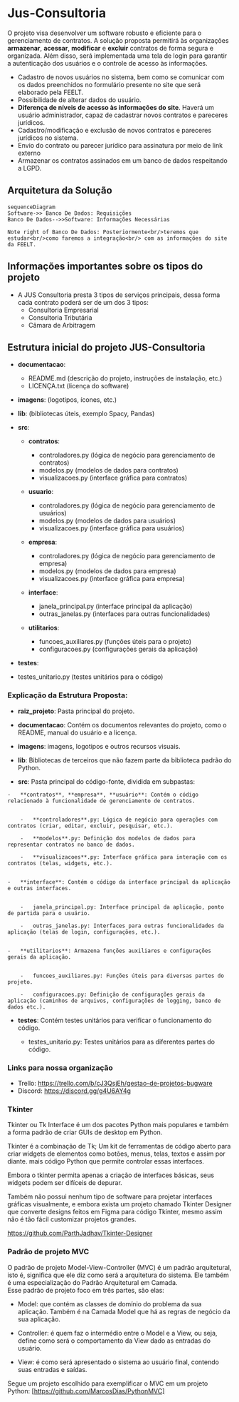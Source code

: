 # Jus-Consultoria
O projeto visa desenvolver um software robusto e eficiente para o
gerenciamento de contratos. A solução proposta permitirá às
organizações **armazenar**, **acessar**, **modificar** e **excluir** contratos de forma segura e organizada. Além disso, será implementada uma tela de login
para garantir a autenticação dos usuários e o controle de acesso às
informações.

- Cadastro de novos usuários no sistema, bem como se comunicar com os dados preenchidos no formulário presente no site que será elaborado pela FEELT.
- Possibilidade de alterar dados do usuário.
- **Diferença de níveis de acesso às informações do site**. Haverá um usuário administrador, capaz de cadastrar novos contratos e pareceres jurídicos. 
- Cadastro/modificação e exclusão de novos contratos e pareceres jurídicos no sistema.
- Envio do contrato ou parecer jurídico para assinatura por meio de link externo
- Armazenar os contratos assinados em um banco de dados respeitando a LGPD. 

## Arquitetura da Solução

```mermaid
sequenceDiagram
Software->> Banco De Dados: Requisições
Banco De Dados-->>Software: Informações Necessárias

Note right of Banco De Dados: Posteriormente<br/>teremos que estudar<br/>como faremos a integração<br/> com as informações do site da FEELT.

```

## Informações importantes sobre os tipos do projeto

 - A JUS Consultoria presta 3 tipos de serviços principais, dessa forma cada contrato poderá ser de um dos 3 tipos:
	 - Consultoria Empresarial
	 - Consultoria Tributária
	 - Câmara de Arbitragem

## Estrutura inicial do projeto JUS-Consultoria

 -   **documentacao**:
	 -  README.md (descrição do projeto, instruções de instalação, etc.)
      - LICENÇA.txt (licença do software)
    

-   **imagens**: (logotipos, ícones, etc.)
    
-   **lib**: (bibliotecas úteis, exemplo Spacy, Pandas)
    
-   **src**:
	-   **contratos**:
		-   controladores.py (lógica de negócio para gerenciamento de contratos)
		-   modelos.py (modelos de dados para contratos)
		-   visualizacoes.py (interface gráfica para contratos)
    
	-   **usuario**:
		-   controladores.py (lógica de negócio para gerenciamento de usuários)    
		-   modelos.py (modelos de dados para usuários)  
		-   visualizacoes.py (interface gráfica para usuários)
    
	-   **empresa**:
		-   controladores.py (lógica de negócio para gerenciamento de empresa)  
		-   modelos.py (modelos de dados para empresa)   
		-   visualizacoes.py (interface gráfica para empresa)
    
	-   **interface**:
		-   janela_principal.py (interface principal da aplicação)
		-   outras_janelas.py (interfaces para outras funcionalidades)
	
	-   **utilitarios**:
		-   funcoes_auxiliares.py (funções úteis para o projeto)
		-   configuracoes.py (configurações gerais da aplicação)
    
-   **testes**:
-   testes_unitario.py (testes unitários para o código)
    


### Explicação da Estrutura Proposta:

 -   **raiz_projeto**: Pasta principal do projeto.
    
 -   **documentacao**: Contém os documentos relevantes do projeto, como o README, manual do usuário e a licença.
    
 -   **imagens**: imagens, logotipos e outros recursos visuais.
    
 -   **lib**: Bibliotecas de terceiros que não fazem parte da biblioteca padrão do Python.
    
 -   **src**: Pasta principal do código-fonte, dividida em subpastas:
    

	-   **contratos**, **empresa**, **usuário**: Contém o código relacionado à funcionalidade de gerenciamento de contratos.
    

		-   **controladores**.py: Lógica de negócio para operações com contratos (criar, editar, excluir, pesquisar, etc.).
    
		-   **modelos**.py: Definição dos modelos de dados para representar contratos no banco de dados.
    
		-   **visualizacoes**.py: Interface gráfica para interação com os contratos (telas, widgets, etc.).
    

	-   **interface**: Contém o código da interface principal da aplicação e outras interfaces.
    

		-   janela_principal.py: Interface principal da aplicação, ponto de partida para o usuário.
    
		-   outras_janelas.py: Interfaces para outras funcionalidades da aplicação (telas de login, configurações, etc.).
    

	-   **utilitarios**: Armazena funções auxiliares e configurações gerais da aplicação.
    

		-   funcoes_auxiliares.py: Funções úteis para diversas partes do projeto.
    
		-   configuracoes.py: Definição de configurações gerais da aplicação (caminhos de arquivos, configurações de logging, banco de dados etc.).
    

 -   **testes**: Contém testes unitários para verificar o funcionamento do código.

	 - testes_unitario.py: Testes unitários para as diferentes partes do código.


### Links para nossa organização

 - Trello: https://trello.com/b/cJ3QsjEh/gestao-de-projetos-bugware
 - Discord: https://discord.gg/g4U6AY4g


### Tkinter
Tkinter ou Tk Interface é um dos pacotes Python mais populares e também a forma padrão de criar GUIs de desktop em Python.

Tkinter é a combinação de Tk; Um kit de ferramentas de código aberto para criar widgets de elementos como botões, menus, telas, textos e assim por diante. mais código Python que permite controlar essas interfaces.

Embora o tkinter permita apenas a criação de interfaces básicas, seus widgets podem ser difíceis de depurar.

Também não possui nenhum tipo de software para projetar interfaces gráficas visualmente, e embora exista um projeto chamado Tkinter Designer que converte designs feitos em Figma para código Tkinter, mesmo assim não é tão fácil customizar projetos grandes.

https://github.com/ParthJadhav/Tkinter-Designer
 
 
### Padrão de projeto MVC

O padrão de projeto Model-View-Controller (MVC) é um padrão arquitetural, isto é, significa que ele diz como será a arquitetura do sistema. Ele também é uma especialização do Padrão Arquitetural em Camada.  
Esse padrão de projeto foco em três partes, são elas:

-   Model: que contém as classes de domínio do problema da sua aplicação. Também é na Camada Model que há as regras de negócio da sua aplicação.
    
-   Controller: é quem faz o intermédio entre o Model e a View, ou seja, define como será o comportamento da View dado as entradas do usuário.
    
-   View: é como será apresentado o sistema ao usuário final, contendo suas entradas e saídas.   

Segue um projeto escolhido para exemplificar o MVC em um projeto Python:
[https://github.com/MarcosDias/PythonMVC]